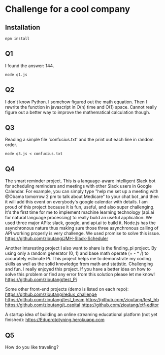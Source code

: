 
# Challenge for a cool company

## Installation

```
npm install
```
## Q1
I found the answer: 144.
```
node q1.js
```
## Q2
I don't know Python. I somehow figured out the math equation. Then I rewrite the function in javascript in O(n) time and O(1) space. Cannot really figure out a better way to improve the mathematical calculation though.

## Q3
Reading a simple file 'confucius.txt' and the print out each line in random order.
```
node q3.js < confucius.txt
```
## Q4
The smart reminder project. This is a language-aware intelligent Slack bot for scheduling reminders and meetings with other Slack users in Google Calendar. For example, you can simply type "help me set up a meeting with @Obama tomorrow 2 pm to talk about Medicare" to your chat bot ,and then it will add this event on everybody's google calendar with details. I am proud of this project because it is fun, useful, and also super challenging. It's the first time for me to implement machine learning technology (api.ai for natural language processing) to really build an useful application. We used three major APIs: slack, google, and api.ai to build it. Node.js has the asynchronous nature thus making sure those three asynchronous calling of API working properly is very challenge. We used promise to solve this issue.
https://github.com/zioutang/JMH-Slack-Scheduler

Another interesting project I also want to share is the finding_pi project. By using only a random generator (0, 1) and base math operate (+ - * /) to accurately estimate Pi.  This project helps me to demonstrate my coding skills as well as the solid knowledge from math and statistic. Challenging and fun. I really enjoyed this project. If you have a better idea on how to solve this problem or find any error from this solution please let me know!
https://github.com/zioutang/test_Pi

Some other front-end projects (demo is listed on each repo):
https://github.com/zioutang/redux_challenge
https://github.com/zioutang/test_beam
https://github.com/zioutang/test_hb
https://github.com/zioutang/t_capital
https://github.com/zioutang/ctf-editor

A startup idea of building an online streaming educational platform (not yet finished):
https://Eduprototyping.herokuapp.com
## Q5
How do you like traveling?
